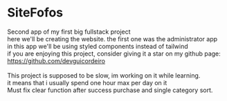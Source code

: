 # SiteFofos

Second app of my first big fullstack project </br>
here we'll be creating the website. the first one was the administrator app </br>
in this app we'll be using styled components instead of tailwind </br>
if you are enjoying this project, consider giving it a star on my github page: </br>
https://github.com/devguicordeiro
</br>
</br>
This project is supposed to be slow, im working on it while learning. </br>
it means that i usually spend one hour max per day on it  </br>
Must fix clear function after success purchase and single category sort.
